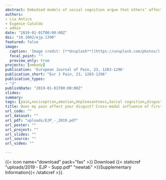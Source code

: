 ```yaml
---
abstract: Embodied models of social cognition argue that others’ affective states are processed by re-enacting a sensory-specific representation of the same state in the observer. However, neuroimaging studies suggest that a reliable part of the representation shared between self and others is supramodal and relates to dimensions such as Unpleasantness or arousal, common to qualitatively different experiences. Here we investigated whether representations of first-hand pain and disgust influenced the subsequent evaluation of facial expressions in Modality-specific fashion, or in terms of Unpleasantness or arousal. Thirty volunteers were subjected to thermal painful and olfactory disgusting events, and subsequently were asked to classify computer-generated faces expressing pain (characterized by high Unpleasantness and arousal), disgust (high Unpleasantness and low arousal), surprise (low Unpleasantness and high arousal) and hybrid combinations thereof. Thermal and olfactory events were associated with comparable Unpleasantness ratings and heart rate (but stronger galvanic response was found for painful temperatures). Furthermore, we found that the appraisal of facial expressions was biased by the prior stimulus, with more frequent pain classifications following thermal stimuli, and more frequent disgust classifications following olfactory stimuli. Critically, this modulation was cross-modal in nature, as each first-hand stimulation influenced in comparable fashion facial traits diagnostic of both pain and disgust, without instead generalizing to features of surprise. Overall, these data support the presence of shared coding between one's aversive experiences and the appraisal of others’ facial responses, which is best describable as supramodal representation of the Unpleasantness of the experience. These results extend previous findings about common representational coding between the experience of first-hand and others’ pain. In particular, they highlight that reliable part of the information shared is supramodal in nature and relates to a broad dimension of Unpleasantness common also to painless aversive states such as disgust.
authors:
- Lia Antico
- Eugénie Cataldo
- admin
date: "2019-01-01T00:00:00Z"
doi: "10.1002/ejp.1390"
featured: false
image: 
  caption: 'Image credit: [**Unsplash**](https://unsplash.com/photos/)'
  focal_point: ""
  preview_only: true
projects: [embody]
publication: 'European Journal of Pain, 23, 1283-1296'
publication_short: "Eur J Pain, 23, 1283-1296"
publication_types:
- "2"
publishDate: "2019-01-01T00:00:00Z"
slides: 
summary:
tags: [pain,nociception,emotion,Unpleasantness,Social cognition,disgust,Facial expressions,face processing,emotion expression,Electrophysiology,Skin Conductance Response,olfaction,sequential-task paradigm]
title: Does my pain affect your disgust? Cross-modal influence of first-hand aversive experiences in the appraisal of others' facial expressions
url_code: ""
url_dataset: ""
url_pdf: "uploads/EJP_-_2019.pdf"
url_poster: ""
url_project: ""
url_slides: ""
url_source: ""
url_video: ""

---
```


{{< icon name="download" pack="fas" >}} Download {{< staticref "uploads/2019 - EJP - Supp.pdf" "newtab" >}}Supplementary Information{{< /staticref >}}.